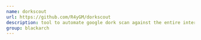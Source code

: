 ```yaml
---
name: dorkscout
url: https://github.com/R4yGM/dorkscout
description: tool to automate google dork scan against the entire internet or specific targets. URL : https://github.com/R4yGM/dorkscout Groups : blackarch blackarch-automation blackarch-recon
group: blackarch
---
```

